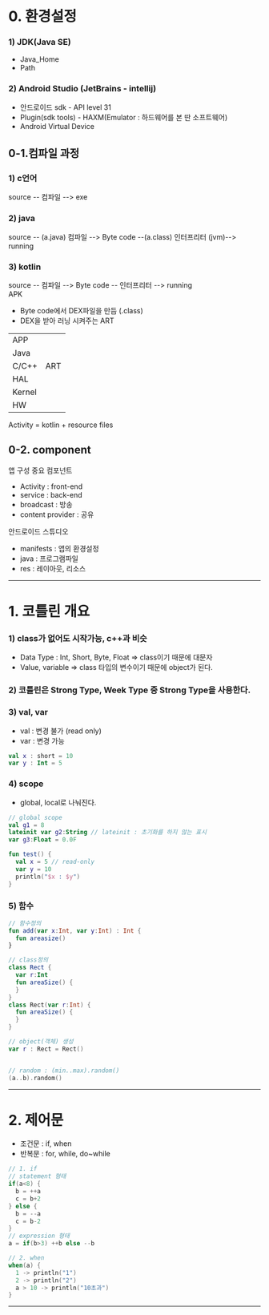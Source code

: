 # 0. 환경설정
### 1) JDK(Java SE)
- Java_Home
- Path <br>

### 2) Android Studio (JetBrains - intellij)
- 안드로이드 sdk - API level 31
- Plugin(sdk tools) - HAXM(Emulator : 하드웨어를 본 딴 소프트웨어)
- Android Virtual Device

## 0-1.컴파일 과정
### 1) c언어
source -- 컴파일 --> exe
### 2) java
source -- (a.java) 컴파일 --> Byte code --(a.class) 인터프리터 (jvm)--> running
                         
### 3) kotlin
source -- 컴파일 --> Byte code -- 인터프리터 --> running
<br>
APK
- Byte code에서 DEX파일을 만듬 (.class)
- DEX을 받아 러닝 시켜주는 ART
<center>
<table>
  <tr>
    <td colspan="2">APP</td>
  </tr>
  <tr>
    <td colspan="2">Java</td>
  </tr>
  <tr>
    <td>C/C++</td>
    <td>ART</td>
  </tr>
  <tr>
    <td colspan="2">HAL</td>
  </tr>
  <tr>
    <td colspan="2">Kernel</td>
  </tr>
  <tr>
    <td colspan="2">HW</td>
  </tr>
</table>
</center>
Activity = kotlin + resource files


## 0-2. component
앱 구성 중요 컴포넌트
- Activity : front-end
- service : back-end
- broadcast : 방송
- content provider : 공유

안드로이드 스튜디오
- manifests : 앱의 환경설정
- java : 프로그램파일
- res : 레이아웃, 리소스

---
# 1. 코틀린 개요
### 1) class가 없어도 시작가능, c++과 비슷
- Data Type : Int, Short, Byte, Float => class이기 때문에 대문자
- Value, variable => class 타입의 변수이기 때문에 object가 된다.

### 2) 코틀린은 Strong Type, Week Type 중 Strong Type을 사용한다.

### 3) val, var
- val : 변경 불가 (read only)
- var : 변경 가능
```kotlin
val x : short = 10
var y : Int = 5
```
### 4) scope
- global, local로 나눠진다.
```kotlin
// global scope
val g1 = 8
lateinit var g2:String // lateinit : 초기화를 하지 않는 표시
var g3:Float = 0.0F

fun test() {
  val x = 5 // read-only
  var y = 10
  println("$x : $y")
}

```

### 5) 함수
```kotlin
// 함수정의
fun add(var x:Int, var y:Int) : Int {
  fun areasize()
}

// class정의
class Rect {
  var r:Int
  fun areaSize() {
  }
}
class Rect(var r:Int) {
  fun areaSize() {
  }
}

// object(객체) 생성
var r : Rect = Rect()


// random : (min..max).random()
(a..b).random()
```
---
# 2. 제어문
- 조건문 : if, when
- 반복문 : for, while, do~while
```kotlin
// 1. if
// statement 형태
if(a<8) {
  b = ++a
  c = b+2
} else {
  b = --a
  c = b-2
}
// expression 형태
a = if(b>3) ++b else --b
```
```kotlin
// 2. when
when(a) {
  1 -> println("1")
  2 -> println("2")
  a > 10 -> println("10초과")
}

```
---

